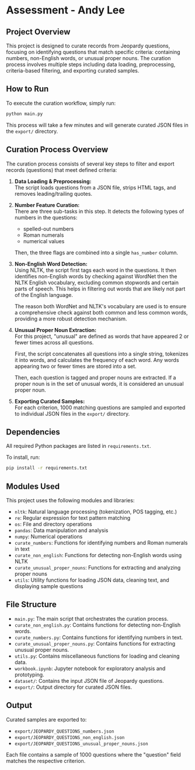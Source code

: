 # Assessment - Andy Lee

## Project Overview
This project is designed to curate records from Jeopardy questions, focusing on identifying questions that match specific criteria: containing numbers, non-English words, or unusual proper nouns. The curation process involves multiple steps including data loading, preprocessing, criteria-based filtering, and exporting curated samples.

## How to Run

To execute the curation workflow, simply run:

```bash
python main.py
```

This process will take a few minutes and will generate curated JSON files in the `export/` directory.

## Curation Process Overview

The curation process consists of several key steps to filter and export records (questions) that meet defined criteria:

1. **Data Loading & Preprocessing:**  
   The script loads questions from a JSON file, strips HTML tags, and removes leading/trailing quotes.

2. **Number Feature Curation:**  
   There are three sub-tasks in this step. It detects the following types of numbers in the questions:
   - spelled-out numbers
   - Roman numerals
   - numerical values

   Then, the three flags are combined into a single `has_number` column.

3. **Non-English Word Detection:**  
   Using NLTK, the script first tags each word in the questions. It then identifies non-English words by checking against WordNet then the NLTK English vocabulary, excluding common stopwords and certain parts of speech. This helps in filtering out words that are likely not part of the English language.

   The reason both WordNet and NLTK's vocabulary are used is to ensure a comprehensive check against both common and less common words, providing a more robust detection mechanism.

4. **Unusual Proper Noun Extraction:**  
   For this project, "unusual" are defined as words that have appeared 2 or fewer times across all questions.

   First, the script concatenates all questions into a single string, tokenizes it into words, and calculates the frequency of each word. Any words appearing two or fewer times are stored into a set.

   Then, each question is tagged and proper nouns are extracted. If a proper noun is in the set of unusual words, it is considered an unusual proper noun.

5. **Exporting Curated Samples:**  
   For each criterion, 1000 matching questions are sampled and exported to individual JSON files in the `export/` directory.

## Dependencies
All required Python packages are listed in `requirements.txt`.

To install, run:

```bash
pip install -r requirements.txt
```

## Modules Used
This project uses the following modules and libraries:

- `nltk`: Natural language processing (tokenization, POS tagging, etc.)
- `re`: Regular expression for text pattern matching
- `os`: File and directory operations
- `pandas`: Data manipulation and analysis
- `numpy`: Numerical operations
- `curate_numbers`: Functions for identifying numbers and Roman numerals in text
- `curate_non_english`: Functions for detecting non-English words using NLTK
- `curate_unusual_proper_nouns`: Functions for extracting and analyzing proper nouns
- `utils`: Utility functions for loading JSON data, cleaning text, and displaying sample questions


## File Structure
- `main.py`: The main script that orchestrates the curation process.
- `curate_non_english.py`: Contains functions for detecting non-English words.
- `curate_numbers.py`: Contains functions for identifying numbers in text.
- `curate_unusual_proper_nouns.py`: Contains functions for extracting unusual proper nouns.
- `utils.py`: Contains miscellaneous functions for loading and cleaning data.
- `workbook.ipynb`: Jupyter notebook for exploratory analysis and prototyping.
- `dataset/`: Contains the input JSON file of Jeopardy questions.
- `export/`: Output directory for curated JSON files.

## Output
Curated samples are exported to:
- `export/JEOPARDY_QUESTIONS_numbers.json`
- `export/JEOPARDY_QUESTIONS_non_english.json`
- `export/JEOPARDY_QUESTIONS_unusual_proper_nouns.json`

Each file contains a sample of 1000 questions where the "question" field matches the respective criterion.
